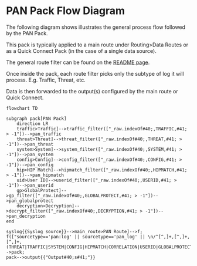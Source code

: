 # PAN Pack Flow Diagram

The following diagram shows illustrates the general process flow followed by the PAN Pack.

This pack is typically applied to a main route under Routing>Data Routes or as a Quick Connect Pack (in the case of a single data source).

The general route filter can be found on the [README page](README.md#installation).

Once inside the pack, each route filter picks only the subtype of log it will process. E.g. Traffic, Threat, etc.

Data is then forwarded to the output(s) configured by the main route or Quick Connect.

```mermaid
flowchart TD

subgraph pack[PAN Pack]
    direction LR
    traffic>Traffic]-->traffic_filter(["_raw.indexOf#40;,TRAFFIC,#41; > -1"])-->pan_traffic
    threat>Threat]-->threat_filter(["_raw.indexOf#40;,THREAT,#41; > -1"])-->pan_threat
    system>System]-->system_filter(["_raw.indexOf#40;,SYSTEM,#41; > -1"])-->pan_system
    config>Config]-->config_filter(["_raw.indexOf#40;,CONFIG,#41; > -1"])-->pan_config
    hip>HIP Match]-->hipmatch_filter(["_raw.indexOf#40;,HIPMATCH,#41; > -1"])-->pan_hipmatch
    uid>User ID]-->userid_filter(["_raw.indexOf#40;,USERID,#41; > -1"])-->pan_userid
    gp>GlobalProtect]-->gp_filter(["_raw.indexOf#40;,GLOBALPROTECT,#41; > -1"])-->pan_globalprotect
    decryption>Decryption]-->decrypt_filter(["_raw.indexOf#40;,DECRYPTION,#41; > -1"])-->pan_decryption
end

syslog{{Syslog source}}-->main_route>PAN Route]-->f;
f(["sourcetype=='pan:log' || sourcetype=='pan_log' || \n/^[^,]+,[^,]+,[^,]+,(THREAT|TRAFFIC|SYSTEM|CONFIG|HIPMATCH|CORRELATION|USERID|GLOBALPROTECT),/.test(_raw)"])-->pack;
pack-->output{{"Output#40;s#41;"}}
```